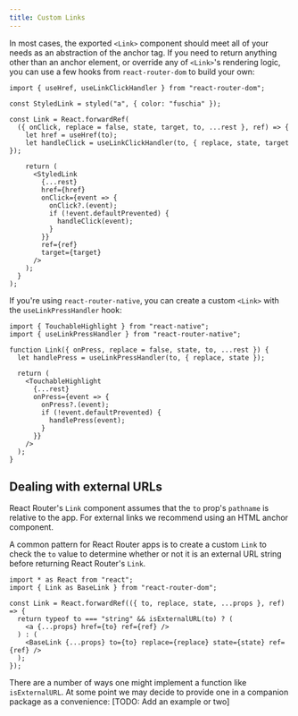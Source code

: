 ```yaml
---
title: Custom Links
---
```


In most cases, the exported `<Link>` component should meet all of your needs as an abstraction of the anchor tag. If you need to return anything other than an anchor element, or override any of `<Link>`'s rendering logic, you can use a few hooks from `react-router-dom` to build your own:

```tsx
import { useHref, useLinkClickHandler } from "react-router-dom";

const StyledLink = styled("a", { color: "fuschia" });

const Link = React.forwardRef(
  ({ onClick, replace = false, state, target, to, ...rest }, ref) => {
    let href = useHref(to);
    let handleClick = useLinkClickHandler(to, { replace, state, target });

    return (
      <StyledLink
        {...rest}
        href={href}
        onClick={event => {
          onClick?.(event);
          if (!event.defaultPrevented) {
            handleClick(event);
          }
        }}
        ref={ref}
        target={target}
      />
    );
  }
);
```

If you're using `react-router-native`, you can create a custom `<Link>` with the `useLinkPressHandler` hook:

```tsx
import { TouchableHighlight } from "react-native";
import { useLinkPressHandler } from "react-router-native";

function Link({ onPress, replace = false, state, to, ...rest }) {
  let handlePress = useLinkPressHandler(to, { replace, state });

  return (
    <TouchableHighlight
      {...rest}
      onPress={event => {
        onPress?.(event);
        if (!event.defaultPrevented) {
          handlePress(event);
        }
      }}
    />
  );
}
```
## Dealing with external URLs

React Router's `Link` component assumes that the `to` prop's `pathname` is relative to the app. For external links we recommend using an HTML anchor component.

A common pattern for React Router apps is to create a custom `Link` to check the `to` value to determine whether or not it is an external URL string before returning React Router's `Link`.

```tsx
import * as React from "react";
import { Link as BaseLink } from "react-router-dom";

const Link = React.forwardRef(({ to, replace, state, ...props }, ref) => {
  return typeof to === "string" && isExternalURL(to) ? (
    <a {...props} href={to} ref={ref} />
  ) : (
    <BaseLink {...props} to={to} replace={replace} state={state} ref={ref} />
  );
});
```

There are a number of ways one might implement a function like `isExternalURL`. At some point we may decide to provide one in a companion package as a convenience: [TODO: Add an example or two]

